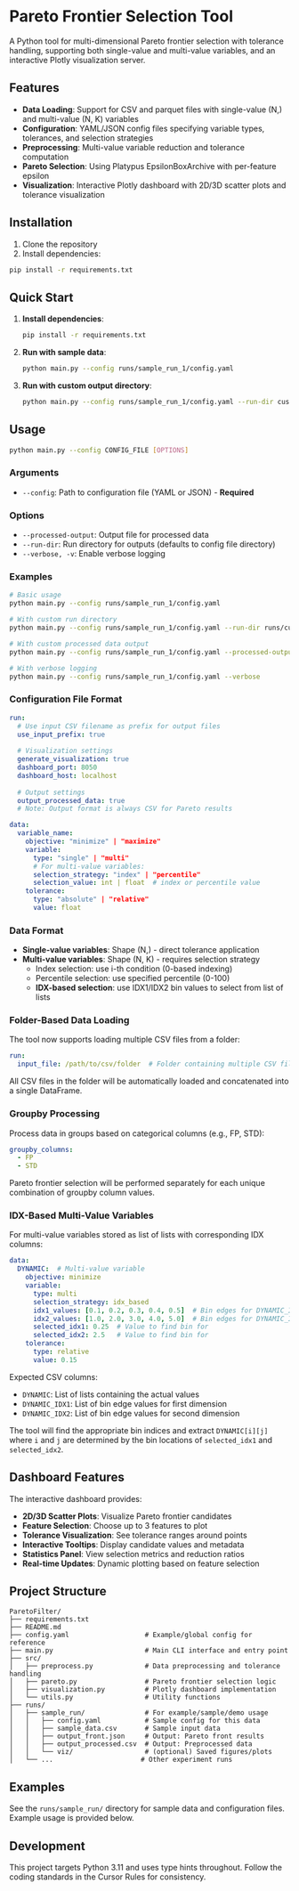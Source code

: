 # Pareto Frontier Selection Tool

A Python tool for multi-dimensional Pareto frontier selection with tolerance handling, supporting both single-value and multi-value variables, and an interactive Plotly visualization server.

## Features

- **Data Loading**: Support for CSV and parquet files with single-value (N,) and multi-value (N, K) variables
- **Configuration**: YAML/JSON config files specifying variable types, tolerances, and selection strategies
- **Preprocessing**: Multi-value variable reduction and tolerance computation
- **Pareto Selection**: Using Platypus EpsilonBoxArchive with per-feature epsilon
- **Visualization**: Interactive Plotly dashboard with 2D/3D scatter plots and tolerance visualization

## Installation

1. Clone the repository
2. Install dependencies:
```bash
pip install -r requirements.txt
```

## Quick Start

1. **Install dependencies**:
   ```bash
   pip install -r requirements.txt
   ```

2. **Run with sample data**:
   ```bash
   python main.py --config runs/sample_run_1/config.yaml
   ```

3. **Run with custom output directory**:
   ```bash
   python main.py --config runs/sample_run_1/config.yaml --run-dir custom_output_dir
   ```

## Usage

```bash
python main.py --config CONFIG_FILE [OPTIONS]
```

### Arguments

- `--config`: Path to configuration file (YAML or JSON) - **Required**

### Options

- `--processed-output`: Output file for processed data
- `--run-dir`: Run directory for outputs (defaults to config file directory)
- `--verbose, -v`: Enable verbose logging

### Examples

```bash
# Basic usage
python main.py --config runs/sample_run_1/config.yaml

# With custom run directory
python main.py --config runs/sample_run_1/config.yaml --run-dir runs/custom_run

# With custom processed data output
python main.py --config runs/sample_run_1/config.yaml --processed-output my_processed.csv

# With verbose logging
python main.py --config runs/sample_run_1/config.yaml --verbose
```

### Configuration File Format

```yaml
run:
  # Use input CSV filename as prefix for output files
  use_input_prefix: true
  
  # Visualization settings
  generate_visualization: true
  dashboard_port: 8050
  dashboard_host: localhost
  
  # Output settings
  output_processed_data: true
  # Note: Output format is always CSV for Pareto results

data:
  variable_name:
    objective: "minimize" | "maximize"
    variable:
      type: "single" | "multi"
      # For multi-value variables:
      selection_strategy: "index" | "percentile"
      selection_value: int | float  # index or percentile value
    tolerance:
      type: "absolute" | "relative"
      value: float
```

### Data Format

- **Single-value variables**: Shape (N,) - direct tolerance application
- **Multi-value variables**: Shape (N, K) - requires selection strategy
  - Index selection: use i-th condition (0-based indexing)
  - Percentile selection: use specified percentile (0-100)
  - **IDX-based selection**: use IDX1/IDX2 bin values to select from list of lists

### Folder-Based Data Loading

The tool now supports loading multiple CSV files from a folder:

```yaml
run:
  input_file: /path/to/csv/folder  # Folder containing multiple CSV files
```

All CSV files in the folder will be automatically loaded and concatenated into a single DataFrame.

### Groupby Processing

Process data in groups based on categorical columns (e.g., FP, STD):

```yaml
groupby_columns:
  - FP
  - STD
```

Pareto frontier selection will be performed separately for each unique combination of groupby column values.

### IDX-Based Multi-Value Variables

For multi-value variables stored as list of lists with corresponding IDX columns:

```yaml
data:
  DYNAMIC:  # Multi-value variable
    objective: minimize
    variable:
      type: multi
      selection_strategy: idx_based
      idx1_values: [0.1, 0.2, 0.3, 0.4, 0.5]  # Bin edges for DYNAMIC_IDX1
      idx2_values: [1.0, 2.0, 3.0, 4.0, 5.0]  # Bin edges for DYNAMIC_IDX2
      selected_idx1: 0.25  # Value to find bin for
      selected_idx2: 2.5   # Value to find bin for
    tolerance:
      type: relative
      value: 0.15
```

Expected CSV columns:
- `DYNAMIC`: List of lists containing the actual values
- `DYNAMIC_IDX1`: List of bin edge values for first dimension
- `DYNAMIC_IDX2`: List of bin edge values for second dimension

The tool will find the appropriate bin indices and extract `DYNAMIC[i][j]` where `i` and `j` are determined by the bin locations of `selected_idx1` and `selected_idx2`.

## Dashboard Features

The interactive dashboard provides:
- **2D/3D Scatter Plots**: Visualize Pareto frontier candidates
- **Feature Selection**: Choose up to 3 features to plot
- **Tolerance Visualization**: See tolerance ranges around points
- **Interactive Tooltips**: Display candidate values and metadata
- **Statistics Panel**: View selection metrics and reduction ratios
- **Real-time Updates**: Dynamic plotting based on feature selection

## Project Structure

```
ParetoFilter/
├── requirements.txt
├── README.md
├── config.yaml                   # Example/global config for reference
├── main.py                       # Main CLI interface and entry point
├── src/
│   ├── preprocess.py             # Data preprocessing and tolerance handling
│   ├── pareto.py                 # Pareto frontier selection logic
│   ├── visualization.py          # Plotly dashboard implementation
│   └── utils.py                  # Utility functions
├── runs/
│   ├── sample_run/               # For example/sample/demo usage
│   │   ├── config.yaml           # Sample config for this data
│   │   ├── sample_data.csv       # Sample input data
│   │   ├── output_front.json     # Output: Pareto front results
│   │   ├── output_processed.csv  # Output: Preprocessed data
│   │   └── viz/                  # (optional) Saved figures/plots
│   └── ...                      # Other experiment runs
```

## Examples

See the `runs/sample_run/` directory for sample data and configuration files. Example usage is provided below.

## Development

This project targets Python 3.11 and uses type hints throughout. Follow the coding standards in the Cursor Rules for consistency. 